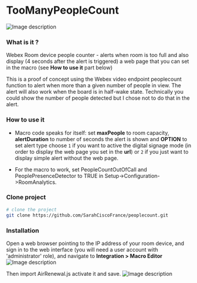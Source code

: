 # TooManyPeopleCount

![Image description](https://i.ibb.co/rkN0TqZ/Capture-d-e-cran-2020-05-20-a-20-57-34.png)

### What is it ?
Webex Room device people counter - alerts when room is too full and also display (4 seconds after the alert is triggered) a web page that you can set in the macro (see **How to use it** part below)

This is a proof of concept using the Webex video endpoint peoplecount function to alert when more than a given number of people in view. The alert will also work when the board is in half-wake state. Technically you could show the number of people detected but I chose not to do that in the alert.

### How to use it
- Macro code speaks for itself: 
set **maxPeople** to room capacity, **alertDuration** to number of seconds the alert is shown and **OPTION** to set alert type choose ``1`` if you want to active the digital signage mode (in order to display the web page you set in the **url**) or ``2`` if you just want to display simple alert without the web page.

- For the macro to work, set PeopleCountOutOfCall and PeoplePresenceDetector to TRUE in Setup->Configuration->RoomAnalytics.

### Clone project

``` bash
# clone the project
git clone https://github.com/SarahCiscoFrance/peoplecount.git
```

### Installation
Open a web browser pointing to the IP address of your room device, and sign in to the web interface (you will need a user account with 'administrator' role), and navigate to **Integration > Macro Editor**
![Image description](https://i.ibb.co/FYZR4HR/Capture-d-e-cran-2020-05-20-a-17-56-17.png)

Then import AirRenewal.js activate it and save.
![Image description](https://i.ibb.co/jGTqxMz/Capture-d-e-cran-2020-05-20-a-18-15-18.png)

